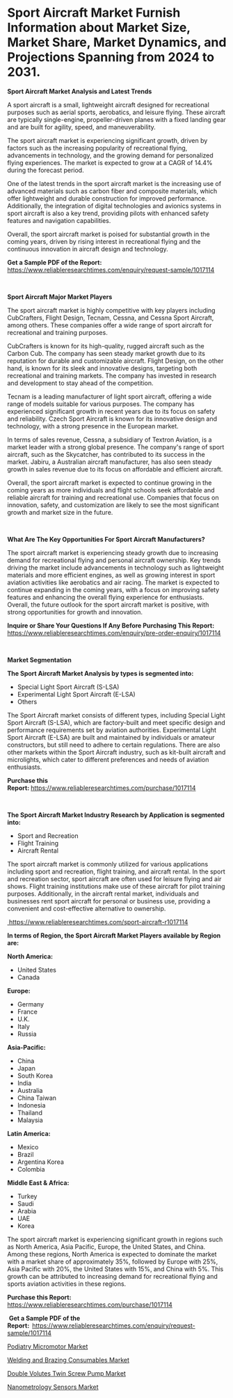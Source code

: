 <p><h1>Sport Aircraft Market Furnish Information about Market Size, Market Share, Market Dynamics, and Projections Spanning from 2024 to 2031.</h1></p><p><strong>Sport Aircraft Market Analysis and Latest Trends</strong></p>
<p><p>A sport aircraft is a small, lightweight aircraft designed for recreational purposes such as aerial sports, aerobatics, and leisure flying. These aircraft are typically single-engine, propeller-driven planes with a fixed landing gear and are built for agility, speed, and maneuverability.</p><p>The sport aircraft market is experiencing significant growth, driven by factors such as the increasing popularity of recreational flying, advancements in technology, and the growing demand for personalized flying experiences. The market is expected to grow at a CAGR of 14.4% during the forecast period.</p><p>One of the latest trends in the sport aircraft market is the increasing use of advanced materials such as carbon fiber and composite materials, which offer lightweight and durable construction for improved performance. Additionally, the integration of digital technologies and avionics systems in sport aircraft is also a key trend, providing pilots with enhanced safety features and navigation capabilities.</p><p>Overall, the sport aircraft market is poised for substantial growth in the coming years, driven by rising interest in recreational flying and the continuous innovation in aircraft design and technology.</p></p>
<p><strong>Get a Sample PDF of the Report:&nbsp;</strong> <a href="https://www.reliableresearchtimes.com/enquiry/request-sample/1017114">https://www.reliableresearchtimes.com/enquiry/request-sample/1017114</a></p>
<p>&nbsp;</p>
<p><strong>Sport Aircraft Major Market Players</strong></p>
<p><p>The sport aircraft market is highly competitive with key players including CubCrafters, Flight Design, Tecnam, Cessna, and Cessna Sport Aircraft, among others. These companies offer a wide range of sport aircraft for recreational and training purposes.</p><p>CubCrafters is known for its high-quality, rugged aircraft such as the Carbon Cub. The company has seen steady market growth due to its reputation for durable and customizable aircraft. Flight Design, on the other hand, is known for its sleek and innovative designs, targeting both recreational and training markets. The company has invested in research and development to stay ahead of the competition.</p><p>Tecnam is a leading manufacturer of light sport aircraft, offering a wide range of models suitable for various purposes. The company has experienced significant growth in recent years due to its focus on safety and reliability. Czech Sport Aircraft is known for its innovative design and technology, with a strong presence in the European market.</p><p>In terms of sales revenue, Cessna, a subsidiary of Textron Aviation, is a market leader with a strong global presence. The company's range of sport aircraft, such as the Skycatcher, has contributed to its success in the market. Jabiru, a Australian aircraft manufacturer, has also seen steady growth in sales revenue due to its focus on affordable and efficient aircraft.</p><p>Overall, the sport aircraft market is expected to continue growing in the coming years as more individuals and flight schools seek affordable and reliable aircraft for training and recreational use. Companies that focus on innovation, safety, and customization are likely to see the most significant growth and market size in the future.</p></p>
<p>&nbsp;</p>
<p><strong>What Are The Key Opportunities For Sport Aircraft Manufacturers?</strong></p>
<p><p>The sport aircraft market is experiencing steady growth due to increasing demand for recreational flying and personal aircraft ownership. Key trends driving the market include advancements in technology such as lightweight materials and more efficient engines, as well as growing interest in sport aviation activities like aerobatics and air racing. The market is expected to continue expanding in the coming years, with a focus on improving safety features and enhancing the overall flying experience for enthusiasts. Overall, the future outlook for the sport aircraft market is positive, with strong opportunities for growth and innovation.</p></p>
<p><strong>Inquire or Share Your Questions If Any Before Purchasing This Report:</strong> <a href="https://www.reliableresearchtimes.com/enquiry/pre-order-enquiry/1017114">https://www.reliableresearchtimes.com/enquiry/pre-order-enquiry/1017114</a></p>
<p>&nbsp;</p>
<p><strong>Market Segmentation</strong></p>
<p><strong>The Sport Aircraft Market Analysis by types is segmented into:</strong></p>
<p><ul><li>Special Light Sport Aircraft (S-LSA)</li><li>Experimental Light Sport Aircraft (E-LSA)</li><li>Others</li></ul></p>
<p><p>The Sport Aircraft market consists of different types, including Special Light Sport Aircraft (S-LSA), which are factory-built and meet specific design and performance requirements set by aviation authorities. Experimental Light Sport Aircraft (E-LSA) are built and maintained by individuals or amateur constructors, but still need to adhere to certain regulations. There are also other markets within the Sport Aircraft industry, such as kit-built aircraft and microlights, which cater to different preferences and needs of aviation enthusiasts.</p></p>
<p><strong>Purchase this Report:&nbsp;</strong><a href="https://www.reliableresearchtimes.com/purchase/1017114">https://www.reliableresearchtimes.com/purchase/1017114</a></p>
<p>&nbsp;</p>
<p><strong>The Sport Aircraft Market Industry Research by Application is segmented into:</strong></p>
<p><ul><li>Sport and Recreation</li><li>Flight Training</li><li>Aircraft Rental</li></ul></p>
<p><p>The sport aircraft market is commonly utilized for various applications including sport and recreation, flight training, and aircraft rental. In the sport and recreation sector, sport aircraft are often used for leisure flying and air shows. Flight training institutions make use of these aircraft for pilot training purposes. Additionally, in the aircraft rental market, individuals and businesses rent sport aircraft for personal or business use, providing a convenient and cost-effective alternative to ownership.</p></p>
<p><a href="https://www.reliableresearchtimes.com/sport-aircraft-r1017114">&nbsp;https://www.reliableresearchtimes.com/sport-aircraft-r1017114</a></p>
<p><strong>In terms of Region, the Sport Aircraft Market Players available by Region are:</strong></p>
<p>
    <p> <strong> North America: </strong>
        <ul>
            <li>United States</li>
            <li>Canada</li>
        </ul>
        </p> 
    <p> <strong> Europe: </strong>
        <ul>
            <li>Germany</li>
            <li>France</li>
            <li>U.K.</li>
            <li>Italy</li>
            <li>Russia</li>
        </ul>
        </p> 
    <p> <strong> Asia-Pacific: </strong>
        <ul>
            <li>China</li>
            <li>Japan</li>
            <li>South Korea</li>
            <li>India</li>
            <li>Australia</li>
            <li>China Taiwan</li>
            <li>Indonesia</li>
            <li>Thailand</li>
            <li>Malaysia</li>
        </ul>
        </p> 
    <p> <strong> Latin America: </strong>
        <ul>
            <li>Mexico</li>
            <li>Brazil</li>
            <li>Argentina Korea</li>
            <li>Colombia</li>
        </ul>
        </p> 
    <p> <strong> Middle East & Africa: </strong>
        <ul>
            <li>Turkey</li>
            <li>Saudi</li>
            <li>Arabia</li>
            <li>UAE</li>
            <li>Korea</li>
        </ul>
    </p>
    </p>
<p><p>The sport aircraft market is experiencing significant growth in regions such as North America, Asia Pacific, Europe, the United States, and China. Among these regions, North America is expected to dominate the market with a market share of approximately 35%, followed by Europe with 25%, Asia Pacific with 20%, the United States with 15%, and China with 5%. This growth can be attributed to increasing demand for recreational flying and sports aviation activities in these regions.</p></p>
<p><strong>Purchase this Report: </strong><a href="https://www.reliableresearchtimes.com/purchase/1017114">https://www.reliableresearchtimes.com/purchase/1017114</a></p>
<p>&nbsp;<strong>Get a Sample PDF of the Report:&nbsp;&nbsp;</strong><a href="https://www.reliableresearchtimes.com/enquiry/request-sample/1017114">https://www.reliableresearchtimes.com/enquiry/request-sample/1017114</a></p>
<p><strong></strong></p>
<p><p><a href="https://medium.com/@swilliamn8765/podiatry-micromotor-market-share-and-new-trends-analysis-by-its-type-application-end-use-and-eba861306365">Podiatry Micromotor Market</a></p><p><a href="https://github.com/Kennyaniel5/Market-Research-Report-List-1/blob/main/welding-and-brazing-consumables-market.md">Welding and Brazing Consumables Market</a></p><p><a href="https://github.com/jeremySnyder277/Market-Research-Report-List-1/blob/main/double-volutes-twin-screw-pump-market.md">Double Volutes Twin Screw Pump Market</a></p><p><a href="https://medium.com/@orinschowalter/nanometrology-sensors-market-size-share-trends-analysis-report-by-product-positioning-f916571a598c">Nanometrology Sensors Market</a></p></p>